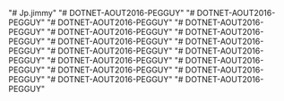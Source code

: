 "# Jp.jimmy" 
"# DOTNET-AOUT2016-PEGGUY" 
"# DOTNET-AOUT2016-PEGGUY" 
"# DOTNET-AOUT2016-PEGGUY" 
"# DOTNET-AOUT2016-PEGGUY" 
"# DOTNET-AOUT2016-PEGGUY" 
"# DOTNET-AOUT2016-PEGGUY" 
"# DOTNET-AOUT2016-PEGGUY" 
"# DOTNET-AOUT2016-PEGGUY" 
"# DOTNET-AOUT2016-PEGGUY" 
"# DOTNET-AOUT2016-PEGGUY" 
"# DOTNET-AOUT2016-PEGGUY" 
"# DOTNET-AOUT2016-PEGGUY" 
"# DOTNET-AOUT2016-PEGGUY" 
"# DOTNET-AOUT2016-PEGGUY" 
"# DOTNET-AOUT2016-PEGGUY" 
"# DOTNET-AOUT2016-PEGGUY" 
